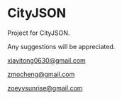# CityJSON
Project for CityJSON.

Any suggestions will be appreciated.

xiayitong0630@gmail.com

zmocheng@gmail.com

zoeyysunrise@gmail.com
